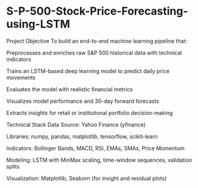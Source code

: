 # S-P-500-Stock-Price-Forecasting-using-LSTM

Project Objective
To build an end-to-end machine learning pipeline that:

Preprocesses and enriches raw S&P 500 historical data with technical indicators

Trains an LSTM-based deep learning model to predict daily price movements

Evaluates the model with realistic financial metrics

Visualizes model performance and 30-day forward forecasts

Extracts insights for retail or institutional portfolio decision-making


Technical Stack
Data Source: Yahoo Finance (yfinance)

Libraries: numpy, pandas, matplotlib, tensorflow, scikit-learn

Indicators: Bollinger Bands, MACD, RSI, EMAs, SMAs, Price Momentum

Modeling: LSTM with MinMax scaling, time-window sequences, validation splits

Visualization: Matplotlib, Seaborn (for insight and residual plots)
